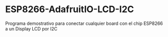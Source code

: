# ESP8266-AdafruitIO-LCD-I2C
Programa demostrativo para conectar cualquier board con el chip ESP8266 a un Display LCD por I2C
